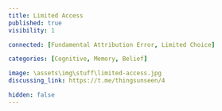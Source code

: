 ```yaml
---
title: Limited Access
published: true
visibility: 1

connected: [Fundamental Attribution Error, Limited Choice]

categories: [Cognitive, Memory, Belief]

image: \assets\img\stuff\limited-access.jpg
discussing_link: https://t.me/thingsunseen/4

hidden: false
---
```

